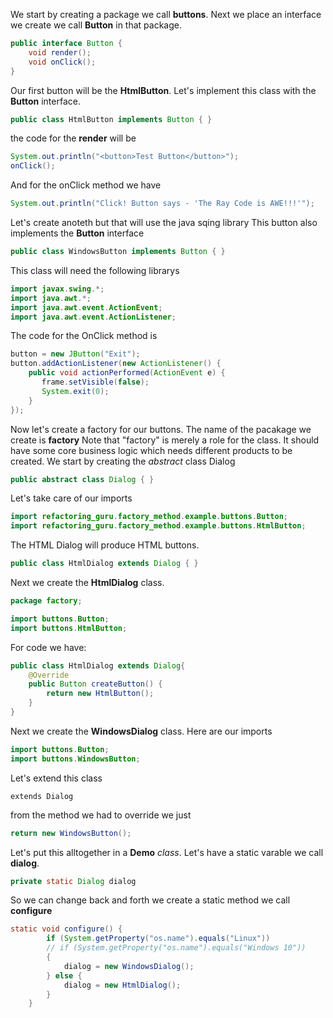 We start by creating a package we call **buttons**. 
Next we place an interface we create we call **Button** in that package.
```java
public interface Button {
    void render();
    void onClick();
}
```
Our first button will be the **HtmlButton**. Let's implement this class with the **Button** interface.
```java
public class HtmlButton implements Button { }
```
the code for the **render** will be
```java
System.out.println("<button>Test Button</button>");
onClick();
```
And for the onClick method we have
```java
System.out.println("Click! Button says - 'The Ray Code is AWE!!!'");
```
Let's create anoteth but that will use the java sqing library
This button also implements the **Button** interface
```java
public class WindowsButton implements Button { }
```
This class will need the following librarys
```java
import javax.swing.*;
import java.awt.*;
import java.awt.event.ActionEvent;
import java.awt.event.ActionListener;
```
 The code for the OnClick method is
```java
button = new JButton("Exit");
button.addActionListener(new ActionListener() {
    public void actionPerformed(ActionEvent e) {
       frame.setVisible(false);
       System.exit(0);
    }
});
```
Now let's create a factory for our buttons. 
The name of the pacakage we create is **factory**
Note that "factory" is merely a role for the class. 
It should have some core business logic which needs different products to be created.
We start by creating the *abstract* class Dialog 
```java
public abstract class Dialog { }
```
Let's take care of our imports
```java
import refactoring_guru.factory_method.example.buttons.Button;
import refactoring_guru.factory_method.example.buttons.HtmlButton;
```
The HTML Dialog will produce HTML buttons.
```java
public class HtmlDialog extends Dialog { }
```
Next we create the **HtmlDialog** class.
```java
package factory;

import buttons.Button;
import buttons.HtmlButton;
```
For code we have:
```java
public class HtmlDialog extends Dialog{
    @Override
    public Button createButton() {
        return new HtmlButton();
    }
}
```
Next we create the **WindowsDialog** class.
Here are our imports
```java
import buttons.Button;
import buttons.WindowsButton;
```
Let's extend this class
```jave
extends Dialog
```
from the method we had to override we just
```java
return new WindowsButton();
```
Let's put this alltogether in a **Demo** *class*.
Let's have a static varable we call **dialog**.
```java
private static Dialog dialog
```
So we can change back and forth we create a static method we call **configure**
```java
static void configure() {
        if (System.getProperty("os.name").equals("Linux"))
        // if (System.getProperty("os.name").equals("Windows 10")) 
        {
            dialog = new WindowsDialog();
        } else {
            dialog = new HtmlDialog();
        }
    }
```









































